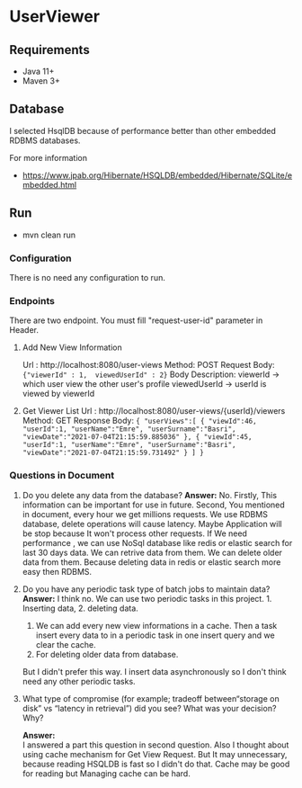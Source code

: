 
# UserViewer

## Requirements

* Java 11+
* Maven 3+


## Database

I selected HsqlDB because of performance better than other  embedded RDBMS databases. 

For more information
* https://www.jpab.org/Hibernate/HSQLDB/embedded/Hibernate/SQLite/embedded.html


## Run

* mvn clean run

### Configuration

There is no need any configuration to run.

### Endpoints
There are two endpoint. You must fill "request-user-id" parameter in Header.  

 1. Add New View Information

	Url : http://localhost:8080/user-views
	Method: POST
	Request Body: 
			`{"viewerId" : 1,  viewedUserId" : 2}`
	Body Description:
	   viewerId -> which user view the other user's profile
	   viewedUserId ->  userId is viewed by viewerId

 2.  Get Viewer List
	Url : http://localhost:8080/user-views/{userId}/viewers
	Method: GET
	Response Body: 
		  `{
		   "userViews":[
		      {
		         "viewId":46,
		         "userId":1,
		         "userName":"Emre",
		         "userSurname":"Basri",
		         "viewDate":"2021-07-04T21:15:59.885036"
		      },
		      {
		         "viewId":45,
		         "userId":1,
		         "userName":"Emre",
		         "userSurname":"Basri",
		         "viewDate":"2021-07-04T21:15:59.731492"
		      }
		   ]
		}`

### Questions in Document
1. Do you delete any data from the database?
    **Answer:**  No.  Firstly, This information can be important for use in future. Second, You mentioned in document, every hour we get millions requests.  We use RDBMS database, delete operations will cause latency. Maybe Application will be stop because It won't process other requests. 
     If We need performance , we can use NoSql database like redis or elastic search for last 30 days data. We can retrive data from them. We can delete older data from them. Because deleting data in redis or elastic search more easy then RDBMS.
2. Do you have any periodic task type of batch jobs to maintain data?
   **Answer:** I think no. We can use two periodic tasks in this project. 1. Inserting data, 2. deleting data.
	1. We can add every new view informations in a cache. Then a task insert every data to in a periodic task in one insert query and we clear the cache.
	2. For deleting older data from database.
	
	But I didn't prefer this way. I insert data asynchronously so I don't think need  any other periodic tasks.

3. What type of compromise (for example; tradeoff between“storage on disk” vs “latency in retrieval”) did you see? What was your decision? Why?

   **Answer:**  
	I answered a part  this question  in second question. 
	Also I thought about using cache mechanism for Get View Request. But It may unnecessary, because reading HSQLDB is fast so I didn't do that. Cache may be good for reading but  Managing cache can be hard.
	
	
	
	

